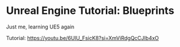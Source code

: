# Unreal Engine Tutorial: Blueprints
Just me, learning UE5 again

Tutorial: https://youtu.be/6UlU_FsicK8?si=XmViRdgQcCJIb4xO

